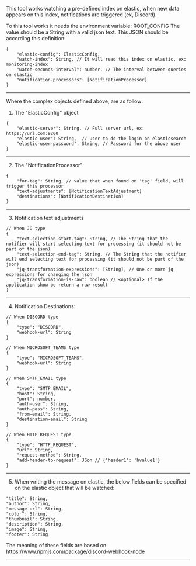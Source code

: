 This tool works watching a pre-defined index on elastic, when new data appears on this index, notifications are triggered (ex, Discord).

To this tool works it needs the environment variable: ROOT_CONFIG
The value should be a String with a valid json text. This JSON should be according this definition:

```
{
	"elastic-config": ElasticConfig,
	"watch-index": String, // It will read this index on elastic, ex: monitoring-index
	"watch-seconds-interval": number, // The interval between queries on elastic
	"notification-processors": [NotificationProcessor]
}
```
---
Where the complex objects defined above, are as follow:
1) The "ElasticConfig" object
```
{
	"elastic-server": String, // Full server url, ex: https://url.com:9200
	"elastic-user": String,  // User to do the login on elasticsearch
	"elastic-user-password": String, // Password for the above user
}
```
---
2) The "NotificationProcessor":
```
{
	"for-tag": String, // value that when found on 'tag' field, will trigger this processor
	"text-adjustments": [NotificationTextAdjustment]
	"destinations": [NotificationDestination]
}
```
---
3) Notification text adjustments
```
// When JQ type
{
    "text-selection-start-tag": String, // The String that the notifier will start selecting text for processing (it should not be part of the json)
    "text-selection-end-tag": String, // The String that the notifier will end selecting text for processing (it should not be part of the json)
    "jq-transformation-expressions": [String], // One or more jq expressions for changing the json
    "jq-transformation-is-raw": boolean // <optional> If the application show be return a raw result
}
```
---
4) Notification Destinations:
```
// When DISCORD type
{
    "type": "DISCORD",
    "webhook-url": String
}
```
```
// When MICROSOFT_TEAMS type
{
    "type": "MICROSOFT_TEAMS",
    "webhook-url": String
}
```
```
// When SMTP_EMAIL type
{
    "type": "SMTP_EMAIL",
    "host": String,
    "port": number,
    "auth-user": String,
    "auth-pass": String,
    "from-email": String,
    "destination-email": String
}
```
```
// When HTTP_REQUEST type
{
    "type": "HTTP_REQUEST",
    "url": String,
    "request-method": String,
    "add-header-to-request": JSon // {'header1': 'hvalue1'}
}
```
---
5) When writing the message on elastic, the below fields can be specified on the elastic object that will be watched:
```
"title": String,
"author": String,
"message-url": String,
"color": String,
"thumbnail": String,
"description": String,
"image": String,
"footer": String
```
The meaning of these fields are based on: https://www.npmjs.com/package/discord-webhook-node

---
